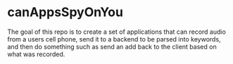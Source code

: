 # canAppsSpyOnYou

The goal of this repo is to create a set of applications that can record audio from a users cell phone, send it to a backend to be parsed into keywords, and then do something such as send an add back to the client based on what was recorded.
